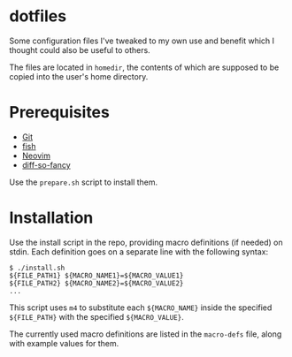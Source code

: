 # dotfiles

Some configuration files I've tweaked to my own use and benefit which I thought could also be useful to others.

The files are located in `homedir`, the contents of which are supposed to be copied into the user's home directory.

# Prerequisites

- [Git](https://git-scm.com/)
- [fish](https://fishshell.com/)
- [Neovim](https://neovim.io/)
- [diff-so-fancy](https://github.com/so-fancy/diff-so-fancy)

Use the `prepare.sh` script to install them.

# Installation

Use the install script in the repo, providing macro definitions (if needed) on stdin. Each definition goes on a separate line with the following syntax:

    $ ./install.sh
    ${FILE_PATH1} ${MACRO_NAME1}=${MACRO_VALUE1}
    ${FILE_PATH2} ${MACRO_NAME2}=${MACRO_VALUE2}
    ...

This script uses `m4` to substitute each `${MACRO_NAME}` inside the specified `${FILE_PATH}` with the specified `${MACRO_VALUE}`.

The currently used macro definitions are listed in the `macro-defs` file, along with example values for them.
